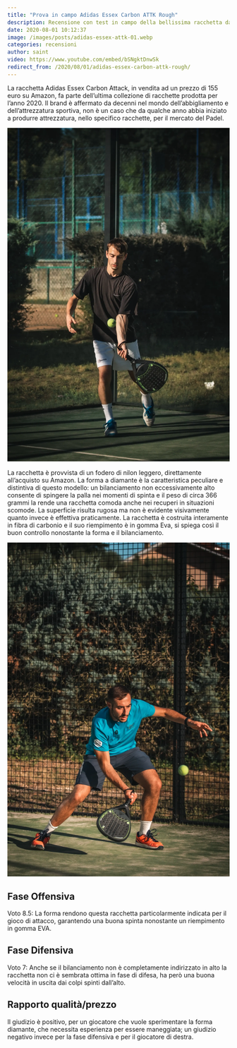 ```yaml
---
title: "Prova in campo Adidas Essex Carbon ATTK Rough"
description: Recensione con test in campo della bellissima racchetta da padel di Adidas completamente in carbonio. La pala si presenta con forma a diamante, specialmente indicata per giocatori d'attacco, come verrà spiegato nel video. 
date: 2020-08-01 10:12:37
image: /images/posts/adidas-essex-attk-01.webp
categories: recensioni
author: saint
video: https://www.youtube.com/embed/bSNgktDnwSk
redirect_from: /2020/08/01/adidas-essex-carbon-attk-rough/
---
```


La racchetta Adidas Essex Carbon Attack, in vendita ad un prezzo di 155 euro su Amazon, fa parte dell’ultima collezione di racchette prodotta per l’anno 2020. Il brand è affermato da decenni nel mondo dell’abbigliamento e dell’attrezzatura sportiva, non è un caso che da qualche anno abbia iniziato a produrre attrezzatura, nello specifico racchette, per il mercato del Padel.

![Adidas Essex Carbon ATTK Rough racchetta pala padel paddle consigli diamante 2020](/images/posts/adidas-essex-attk-02.webp)

La racchetta è provvista di un fodero di nilon leggero, direttamente all’acquisto su Amazon. La forma a diamante è la caratteristica peculiare e distintiva di questo modello: un bilanciamento non eccessivamente alto consente di spingere la palla nei momenti di spinta e il peso di circa 366 grammi la rende una racchetta comoda anche nei recuperi in situazioni scomode. La superficie risulta rugosa ma non è evidente visivamente quanto invece è effettiva praticamente. La racchetta è costruita interamente in fibra di carbonio e il suo riempimento è in gomma Eva, si spiega così il buon controllo nonostante la forma e il bilanciamento. 

![Adidas Essex Carbon ATTK Rough racchetta pala padel paddle consigli diamante 2020](/images/posts/adidas-essex-attk-03.webp)

## Fase Offensiva
Voto 8.5: La forma rendono questa racchetta particolarmente indicata per il gioco di attacco, garantendo una buona spinta nonostante un riempimento in gomma EVA.

## Fase Difensiva 
Voto 7: Anche se il bilanciamento non è completamente indirizzato in alto la racchetta non ci è sembrata ottima in fase di difesa, ha però una buona velocità in uscita dai colpi spinti dall’alto. 

## Rapporto qualità/prezzo
Il giudizio è positivo, per un giocatore che vuole sperimentare la forma diamante, che necessita esperienza per essere maneggiata; un giudizio negativo invece per la fase difensiva e per il giocatore di destra.
